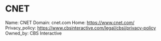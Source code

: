 
# CNET

Name: CNET
Domain: cnet.com
Home: https://www.cnet.com/
Privacy_policy: https://www.cbsinteractive.com/legal/cbsi/privacy-policy
Owned_by: CBS Interactive
